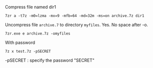 
Compress file named dir1

`7zr a -t7z -m0=lzma -mx=9 -mfb=64 -md=32m -ms=on archive.7z dir1`

Uncompress file `archive.7` to directory `myfiles`. Yes. No space after -o.

`7zr.exe e archive.7z -omyfiles`


With password

`7z x test.7z -pSECRET`

-pSECRET  : specify the password "SECRET"
